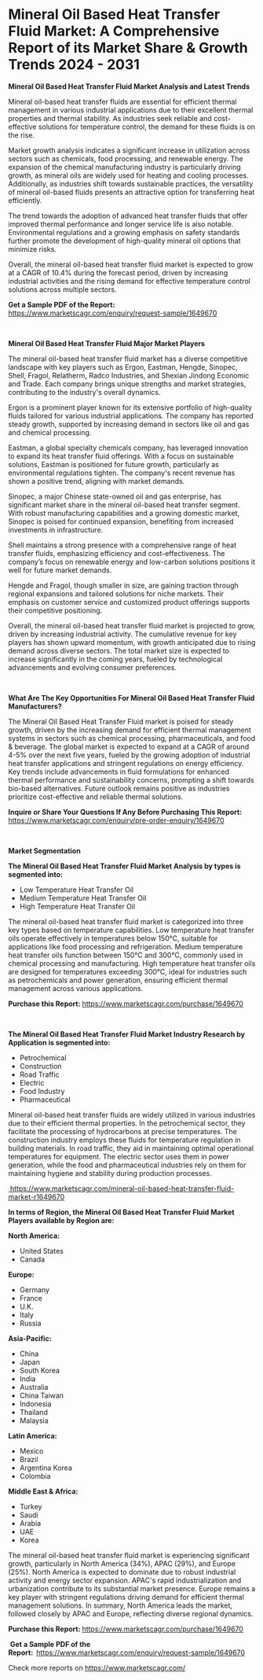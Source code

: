 <p><h1>Mineral Oil Based Heat Transfer Fluid Market: A Comprehensive Report of its Market Share & Growth Trends 2024 - 2031</h1></p><p><strong>Mineral Oil Based Heat Transfer Fluid Market Analysis and Latest Trends</strong></p>
<p><p>Mineral oil-based heat transfer fluids are essential for efficient thermal management in various industrial applications due to their excellent thermal properties and thermal stability. As industries seek reliable and cost-effective solutions for temperature control, the demand for these fluids is on the rise.</p><p>Market growth analysis indicates a significant increase in utilization across sectors such as chemicals, food processing, and renewable energy. The expansion of the chemical manufacturing industry is particularly driving growth, as mineral oils are widely used for heating and cooling processes. Additionally, as industries shift towards sustainable practices, the versatility of mineral oil-based fluids presents an attractive option for transferring heat efficiently.</p><p>The trend towards the adoption of advanced heat transfer fluids that offer improved thermal performance and longer service life is also notable. Environmental regulations and a growing emphasis on safety standards further promote the development of high-quality mineral oil options that minimize risks.</p><p>Overall, the mineral oil-based heat transfer fluid market is expected to grow at a CAGR of 10.4% during the forecast period, driven by increasing industrial activities and the rising demand for effective temperature control solutions across multiple sectors.</p></p>
<p><strong>Get a Sample PDF of the Report:&nbsp;</strong> <a href="https://www.marketscagr.com/enquiry/request-sample/1649670?utm_campaign=1905&utm_medium=2&utm_source=Github&utm_content=ia&utm_term=29122024&utm_id=mineral-oil-based-heat-transfer-fluid">https://www.marketscagr.com/enquiry/request-sample/1649670</a></p>
<p>&nbsp;</p>
<p><strong>Mineral Oil Based Heat Transfer Fluid Major Market Players</strong></p>
<p><p>The mineral oil-based heat transfer fluid market has a diverse competitive landscape with key players such as Ergon, Eastman, Hengde, Sinopec, Shell, Fragol, Relatherm, Radco Industries, and Shexian Jindong Economic and Trade. Each company brings unique strengths and market strategies, contributing to the industry's overall dynamics.</p><p>Ergon is a prominent player known for its extensive portfolio of high-quality fluids tailored for various industrial applications. The company has reported steady growth, supported by increasing demand in sectors like oil and gas and chemical processing. </p><p>Eastman, a global specialty chemicals company, has leveraged innovation to expand its heat transfer fluid offerings. With a focus on sustainable solutions, Eastman is positioned for future growth, particularly as environmental regulations tighten. The company's recent revenue has shown a positive trend, aligning with market demands.</p><p>Sinopec, a major Chinese state-owned oil and gas enterprise, has significant market share in the mineral oil-based heat transfer segment. With robust manufacturing capabilities and a growing domestic market, Sinopec is poised for continued expansion, benefiting from increased investments in infrastructure.</p><p>Shell maintains a strong presence with a comprehensive range of heat transfer fluids, emphasizing efficiency and cost-effectiveness. The company’s focus on renewable energy and low-carbon solutions positions it well for future market demands.</p><p>Hengde and Fragol, though smaller in size, are gaining traction through regional expansions and tailored solutions for niche markets. Their emphasis on customer service and customized product offerings supports their competitive positioning.</p><p>Overall, the mineral oil-based heat transfer fluid market is projected to grow, driven by increasing industrial activity. The cumulative revenue for key players has shown upward momentum, with growth anticipated due to rising demand across diverse sectors. The total market size is expected to increase significantly in the coming years, fueled by technological advancements and evolving consumer preferences.</p></p>
<p>&nbsp;</p>
<p><strong>What Are The Key Opportunities For Mineral Oil Based Heat Transfer Fluid Manufacturers?</strong></p>
<p><p>The Mineral Oil Based Heat Transfer Fluid market is poised for steady growth, driven by the increasing demand for efficient thermal management systems in sectors such as chemical processing, pharmaceuticals, and food & beverage. The global market is expected to expand at a CAGR of around 4-5% over the next five years, fueled by the growing adoption of industrial heat transfer applications and stringent regulations on energy efficiency. Key trends include advancements in fluid formulations for enhanced thermal performance and sustainability concerns, prompting a shift towards bio-based alternatives. Future outlook remains positive as industries prioritize cost-effective and reliable thermal solutions.</p></p>
<p><strong>Inquire or Share Your Questions If Any Before Purchasing This Report:</strong> <a href="https://www.marketscagr.com/enquiry/pre-order-enquiry/1649670?utm_campaign=1905&utm_medium=2&utm_source=Github&utm_content=ia&utm_term=29122024&utm_id=mineral-oil-based-heat-transfer-fluid">https://www.marketscagr.com/enquiry/pre-order-enquiry/1649670</a></p>
<p>&nbsp;</p>
<p><strong>Market Segmentation</strong></p>
<p><strong>The Mineral Oil Based Heat Transfer Fluid Market Analysis by types is segmented into:</strong></p>
<p><ul><li>Low Temperature Heat Transfer Oil</li><li>Medium Temperature Heat Transfer Oil</li><li>High Temperature Heat Transfer Oil</li></ul></p>
<p><p>The mineral oil-based heat transfer fluid market is categorized into three key types based on temperature capabilities. Low temperature heat transfer oils operate effectively in temperatures below 150°C, suitable for applications like food processing and refrigeration. Medium temperature heat transfer oils function between 150°C and 300°C, commonly used in chemical processing and manufacturing. High temperature heat transfer oils are designed for temperatures exceeding 300°C, ideal for industries such as petrochemicals and power generation, ensuring efficient thermal management across various applications.</p></p>
<p><strong>Purchase this Report:&nbsp;</strong><a href="https://www.marketscagr.com/purchase/1649670?utm_campaign=1905&utm_medium=2&utm_source=Github&utm_content=ia&utm_term=29122024&utm_id=mineral-oil-based-heat-transfer-fluid">https://www.marketscagr.com/purchase/1649670</a></p>
<p>&nbsp;</p>
<p><strong>The Mineral Oil Based Heat Transfer Fluid Market Industry Research by Application is segmented into:</strong></p>
<p><ul><li>Petrochemical</li><li>Construction</li><li>Road Traffic</li><li>Electric</li><li>Food Industry</li><li>Pharmaceutical</li></ul></p>
<p><p>Mineral oil-based heat transfer fluids are widely utilized in various industries due to their efficient thermal properties. In the petrochemical sector, they facilitate the processing of hydrocarbons at precise temperatures. The construction industry employs these fluids for temperature regulation in building materials. In road traffic, they aid in maintaining optimal operational temperatures for equipment. The electric sector uses them in power generation, while the food and pharmaceutical industries rely on them for maintaining hygiene and stability during production processes.</p></p>
<p><a href="https://www.marketscagr.com/mineral-oil-based-heat-transfer-fluid-market-r1649670?utm_campaign=1905&utm_medium=2&utm_source=Github&utm_content=ia&utm_term=29122024&utm_id=mineral-oil-based-heat-transfer-fluid">&nbsp;https://www.marketscagr.com/mineral-oil-based-heat-transfer-fluid-market-r1649670</a></p>
<p><strong>In terms of Region, the Mineral Oil Based Heat Transfer Fluid Market Players available by Region are:</strong></p>
<p>
    <p> <strong> North America: </strong>
        <ul>
            <li>United States</li>
            <li>Canada</li>
        </ul>
        </p> 
    <p> <strong> Europe: </strong>
        <ul>
            <li>Germany</li>
            <li>France</li>
            <li>U.K.</li>
            <li>Italy</li>
            <li>Russia</li>
        </ul>
        </p> 
    <p> <strong> Asia-Pacific: </strong>
        <ul>
            <li>China</li>
            <li>Japan</li>
            <li>South Korea</li>
            <li>India</li>
            <li>Australia</li>
            <li>China Taiwan</li>
            <li>Indonesia</li>
            <li>Thailand</li>
            <li>Malaysia</li>
        </ul>
        </p> 
    <p> <strong> Latin America: </strong>
        <ul>
            <li>Mexico</li>
            <li>Brazil</li>
            <li>Argentina Korea</li>
            <li>Colombia</li>
        </ul>
        </p> 
    <p> <strong> Middle East & Africa: </strong>
        <ul>
            <li>Turkey</li>
            <li>Saudi</li>
            <li>Arabia</li>
            <li>UAE</li>
            <li>Korea</li>
        </ul>
    </p>
    </p>
<p><p>The mineral oil-based heat transfer fluid market is experiencing significant growth, particularly in North America (34%), APAC (29%), and Europe (25%). North America is expected to dominate due to robust industrial activity and energy sector expansion. APAC's rapid industrialization and urbanization contribute to its substantial market presence. Europe remains a key player with stringent regulations driving demand for efficient thermal management solutions. In summary, North America leads the market, followed closely by APAC and Europe, reflecting diverse regional dynamics.</p></p>
<p><strong>Purchase this Report: </strong><a href="https://www.marketscagr.com/purchase/1649670?utm_campaign=1905&utm_medium=2&utm_source=Github&utm_content=ia&utm_term=29122024&utm_id=mineral-oil-based-heat-transfer-fluid">https://www.marketscagr.com/purchase/1649670</a></p>
<p>&nbsp;<strong>Get a Sample PDF of the Report:&nbsp;&nbsp;</strong><a href="https://www.marketscagr.com/enquiry/request-sample/1649670?utm_campaign=1905&utm_medium=2&utm_source=Github&utm_content=ia&utm_term=29122024&utm_id=mineral-oil-based-heat-transfer-fluid">https://www.marketscagr.com/enquiry/request-sample/1649670</a></p>
<p><strong></strong></p>
<p>Check more reports on <a href="https://www.marketscagr.com/?utm_campaign=1905&utm_medium=2&utm_source=Github&utm_content=ia&utm_term=29122024&utm_id=mineral-oil-based-heat-transfer-fluid">https://www.marketscagr.com/</a></p>